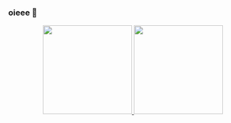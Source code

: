 ### oieee 🐣

<div align="center">
  <a href="https://github.com/brubabarbosa">
  <img height="180em" src="https://github-readme-stats.vercel.app/api?username=brubabarbosa&show_icons=true&theme=gruvbox&include_all_commits=true&count_private=true"/>
  <img height="180em" src="https://github-readme-stats.vercel.app/api/top-langs/?username=brubabarbosa&layout=compact&langs_count=7&theme=gruvbox"/>
</div>

<!--
**brubabarbosa/brubabarbosa** is a ✨ _special_ ✨ repository because its `README.md` (this file) appears on your GitHub profile.

Here are some ideas to get you started:

- 🔭 I’m currently working on ...
- 🌱 I’m currently learning ...
- 👯 I’m looking to collaborate on ...
- 🤔 I’m looking for help with ...
- 💬 Ask me about ...
- 📫 How to reach me: ...
- 😄 Pronouns: ...
- ⚡ Fun fact: ...
-->
